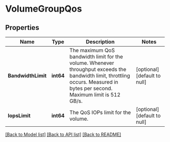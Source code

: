 # VolumeGroupQos

## Properties
Name | Type | Description | Notes
------------ | ------------- | ------------- | -------------
**BandwidthLimit** | **int64** | The maximum QoS bandwidth limit for the volume. Whenever throughput exceeds the bandwidth limit, throttling occurs. Measured in bytes per second. Maximum limit is 512 GB/s. | [optional] [default to null]
**IopsLimit** | **int64** | The QoS IOPs limit for the volume. | [optional] [default to null]

[[Back to Model list]](../README.md#documentation-for-models) [[Back to API list]](../README.md#documentation-for-api-endpoints) [[Back to README]](../README.md)

